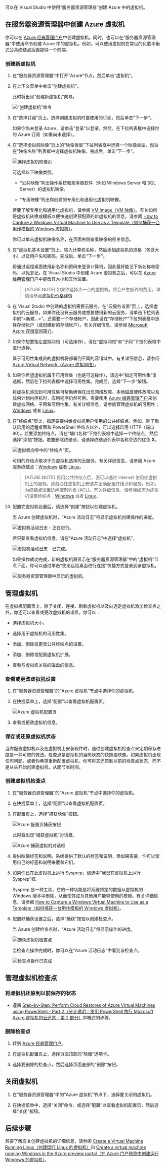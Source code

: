 可以在 Visual Studio 中使用“服务器资源管理器”创建 Azure 中的虚拟机。

## 在服务器资源管理器中创建 Azure 虚拟机

你可以在 [Azure 经典管理门户](https://manage.windowsazure.cn/)中创建虚拟机，同时，也可以在“服务器资源管理器”中使用命令创建 Azure 中的虚拟机。例如，可以使用虚拟机在常见的负载平衡式公共终结点后面提供一个前端。

### 创建新虚拟机

1. 在“服务器资源管理器”中打开“Azure”节点，然后单击“虚拟机”。

1. 在上下文菜单中单击“创建虚拟机”。

    此时将出现“创建新虚拟机”向导。

    ![“创建虚拟机”命令](./media/virtual-machines-common-classic-create-manage-visual-studio/IC718342.png)

1. 在“选择订阅”页上，选择创建虚拟机时要使用的订阅，然后单击“下一步”。

    如果你尚未登录 Azure，请单击“登录”以登录。然后，在下拉列表框中选择你的 Azure 订阅（如果尚未选择）。

1. 在“选择虚拟机映像”页上的“映像类型”下拉列表框中选择一个映像类型，然后在“映像名称”列表框中选择虚拟机映像。完成后，单击“下一步”。

    ![选择虚拟机映像页](./media/virtual-machines-common-classic-create-manage-visual-studio/IC744137.png)

    可选择以下映像类型。

    - “公共映像”列出操作系统和服务器软件（例如 Windows Server 和 SQL Server）的虚拟机映像。

    - “专用映像”列出你创建的专用化和通用化虚拟机映像。

    若要了解专用化和通用化虚拟机，请参阅 [VM Image（VM 映像）](https://azure.microsoft.com/blog/2014/04/14/vm-image-blog-post/)。有关如何将虚拟机转换成模板以便快速创建预配置的新虚拟机的信息，请参阅 [How to Capture a Windows Virtual Machine to Use as a Template（如何捕获一台用作模板的 Windows 虚拟机）](/documentation/articles/virtual-machines-windows-classic-capture-image/)。

    你可以单击虚拟机映像名称，在页面右侧查看映像的相关信息。

1. 在“虚拟机基本设置”页上，输入计算机名称，然后添加虚拟机的规格（包含大小）以及用户名和密码。完成后，单击“下一步”。

    将通过远程桌面使用新名称和密码来登录计算机，因此最好能记下新名称和密码，以免忘记。在 Visual Studio 中创建 Azure 虚拟机之后，可以在 [Azure 经典管理门户](https://manage.windowsazure.cn/)中更改其大小和其他设置。

    >[AZURE.NOTE] 如果你选择大一点的虚拟机，将会产生额外的费用。详情请参阅[虚拟机价格详情](/home/features/virtual-machines/#price)

1. 在 Visual Studio 中创建的虚拟机需要云服务。在“云服务设置”页上，选择虚拟机的云服务，如果你还没有云服务或想要使用新的云服务，请单击下拉列表中的“<新建...>”。还需要一个存储帐户，因此请在“存储帐户”下拉列表框中选择存储帐户（或创建新的存储帐户）。有关详细信息，请参阅 [Microsoft Azure 存储空间简介](/documentation/articles/storage-introduction/)。

1. 如果你想要指定虚拟网络（可选操作），请在“虚拟网络”和“子网”下拉列表框中进行选择。

    属于可用性集成员的虚拟机将部署到不同的容错域中。有关详细信息，请参阅 [Azure Virtual Network（Azure 虚拟网络）](/home/features/networking/)。

1. 如果你希望虚拟机属于可用性集（也是可选操作），请选中“指定可用性集”复选框，然后在下拉列表框中选择可用性集。完成后，选择“下一步”按钮。

    将虚拟机添加到可用性集可帮助确保在出现网络故障、本地磁盘硬件故障以及任何计划内停机时，应用程序仍然可用。需要使用 [Azure 经典管理门户](https://manage.windowsazure.cn/)来创建虚拟网络、子网和可用性集。有关详细信息，请参阅管理虚拟机的可用性：[Windows](/documentation/articles/virtual-machines-windows-manage-availability/) 或者 [Linux](/documentation/articles/virtual-machines-linux-manage-availability/)。

1. 在“终结点”页上，指定要提供给虚拟机用户使用的公共终结点。例如，除了默认启用的远程桌面和 PowerShell 终结点以外，可以选择启用 HTTP（端口 80）。若要添加终结点，请在“端口名称”下拉列表框中选择一个终结点，然后选择“添加”按钮。若要删除终结点，请选择终结点列表中名称旁边的红色 **X**。

    ![虚拟机向导中的“终结点”页。](./media/virtual-machines-common-classic-create-manage-visual-studio/IC718351.png)

    可用的终结点取决于为虚拟机选择的云服务。有关详细信息，请参阅 Azure 服务终结点：[Windows](/documentation/articles/virtual-machines-windows-classic-setup-endpoints/) 或者 [Linux](/documentation/articles/virtual-machines-linux-classic-setup-endpoints/)。

    >[AZURE.NOTE] 启用公共终结点后，便可以通过 Internet 使用你虚拟机上的服务。请务必在虚拟机上安装并正确配置终结点和服务，例如，为终结点设置访问控制列表 (ACL)。有关详细信息，请参阅如何为虚拟机设置终结点：[Windows](/documentation/articles/virtual-machines-windows-classic-setup-endpoints/) 或者 [Linux](/documentation/articles/virtual-machines-linux-classic-setup-endpoints/)。

1. 配置完虚拟机设置后，请选择“创建”按钮以创建虚拟机。

    当 Azure 创建虚拟机时，“Azure 活动日志”将显示虚拟机创建操作的进度。

    ![虚拟机活动日志 - 正在进行。](./media/virtual-machines-common-classic-create-manage-visual-studio/IC744138.png)

    若只要查看虚拟机信息，请在“Azure 活动日志”中选择“虚拟机”。

    ![虚拟机活动日志 - 已完成。](./media/virtual-machines-common-classic-create-manage-visual-studio/IC744139.png)

    如果操作成功完成，新的虚拟机将显示在“服务器资源管理器”中的“虚拟机”节点下面。你可以通过单击“使用远程桌面进行连接”快捷方式登录到该虚拟机。

    ![服务器资源管理器中显示的虚拟机。](./media/virtual-machines-common-classic-create-manage-visual-studio/IC744140.png)

## 管理虚拟机

在虚拟机配置页上，除了关闭、连接、刷新虚拟机以及向选定虚拟机添加检查点之外，你还可以查看或更改虚拟机的设置。你可以：

- 选择虚拟机大小。

- 选择用于虚拟机的可用性集。

- 添加、删除或更改公共终结点的设置。

- 添加、删除或配置虚拟机扩展。

- 查看与虚拟机关联的磁盘的信息。

### 查看或更改虚拟机设置

1. 在“服务器资源管理器”的“Azure 虚拟机”节点中选择你的虚拟机。

1. 在快捷菜单上，选择“配置”以查看虚拟机配置页。

    ![Azure 虚拟机配置页](./media/virtual-machines-common-classic-create-manage-visual-studio/IC744141.png)

1. 查看或更改虚拟机信息。

### 保存或还原虚拟机状态

当你配置虚拟机以及在虚拟机上安装软件时，通过创建虚拟机检查点来定期保存进度是一种可取的做法。检查点是虚拟机的当前状态的快照或映像。如果虚拟机出现任何问题，或者你希望重新配置虚拟机，你可将其还原到以前的检查点状态，而不是从头开始创建虚拟机，从而节省时间。

### 创建虚拟机检查点

1. 在“服务器资源管理器”的“Azure 虚拟机”节点中选择你的虚拟机。

1. 在快捷菜单上，选择“配置”以查看虚拟机配置页。

1. 在配置页上，选择“捕获映像”按钮。

    ![Azure 配置页捕获按钮](./media/virtual-machines-common-classic-create-manage-visual-studio/IC744142.png)

    此时将出现“捕获虚拟机”对话框。

    ![Azure 捕获虚拟机对话框](./media/virtual-machines-common-classic-create-manage-visual-studio/IC744143.png)

1. 提供映像标签和说明。系统提供了默认的标签和说明，但如果需要，你可以使用自己的标签和说明来覆盖它们。

1. 如果你已在此虚拟机上运行 Sysprep，请选中“我已在虚拟机上运行 Sysprep”框。

    Sysprep 是一种工具，它的一种功能是将系统特定的数据从虚拟机的 Windows 版本中删除，从而使其成为其他用户能够使用的模板。有关详细信息，请参阅 [How to Capture a Windows Virtual Machine to Use as a Template（如何捕获一台用作模板的 Windows 虚拟机）](/documentation/articles/virtual-machines-windows-classic-capture-image/)。

1. 配置好捕获设置之后，选择“捕获”按钮以创建检查点。

    当 Azure 创建检查点时，“Azure 活动日志”将显示操作的进度。

    ![捕获虚拟机检查点](./media/virtual-machines-common-classic-create-manage-visual-studio/IC744144.png)

    当检查点操作完成时，你可以在“Azure 活动日志”中看到该检查点。

    ![检查点操作已完成](./media/virtual-machines-common-classic-create-manage-visual-studio/IC744145.png)

## 管理虚拟机检查点

### 将虚拟机还原到以前保存的状态

- 遵循 [Step-by-Step: Perform Cloud Restores of Azure Virtual Machines using PowerShell - Part 2（分步说明：使用 PowerShell 执行 Microsoft Azure 虚拟机的云还原 - 第 2 部分）](http://blogs.technet.com/b/keithmayer/archive/2014/02/04/step-by-step-perform-cloud-restores-of-windows-azure-virtual-machines-using-powershell-part-2.aspx)中概述的步骤。

### 删除检查点

1. 转到 [Azure 经典管理门户](https://manage.windowsazure.cn/)。

1. 在虚拟机配置页上，选择页面顶部的“映像”选项卡。

1. 选择要删除的检查点，然后选择页面底部的“删除”按钮。

## 关闭虚拟机

1. 在“服务器资源管理器”中的“Azure 虚拟机”节点下，选择要关闭的虚拟机。

1. 在快捷菜单中，选择“关闭”命令，或选择“配置”以查看虚拟机配置页，然后选择“关闭”按钮。

## 后续步骤

若要了解有关创建虚拟机的详细信息，请参阅 [Create a Virtual Machine Running Linux（创建运行 Linux 的虚拟机）](/documentation/articles/virtual-machines-linux-quick-create-cli/)和 [Create a virtual machine running Windows in the Azure preview portal（在 Azure 门户预览中创建运行 Windows 的虚拟机）](/documentation/articles/virtual-machines-windows-hero-tutorial/)。

<!---HONumber=Mooncake_0425_2016-->